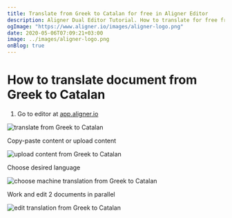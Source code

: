 ```yaml
---
title: Translate from Greek to Catalan for free in Aligner Editor
description: Aligner Dual Editor Tutorial. How to translate for free from Greek to Catalan. Aligner is multilingual document management platform. 
ogImage: "https://www.aligner.io/images/aligner-logo.png"
date: 2020-05-06T07:09:21+03:00
image: ../images/aligner-logo.png
onBlog: true
---
```


# How to translate document from Greek to Catalan

1. Go to editor at [app.aligner.io](https://app.aligner.io "Aligner App web page")

![translate from Greek to Catalan](../aligner-blank-editor.png "translate from Greek to Catalan")

Copy-paste content or upload content

![upload content from Greek to Catalan](../aligner-uploaded-document.png "upload content from Greek to Catalan")

Choose desired language

![choose machine translation from Greek to Catalan](../aligner-language-dropdown.png "choose machine translation from Greek to Catalan")

Work and edit 2 documents in parallel

![edit translation from Greek to Catalan](../aligner-double-sitded-editor.png "edit translation from Greek to Catalan")

